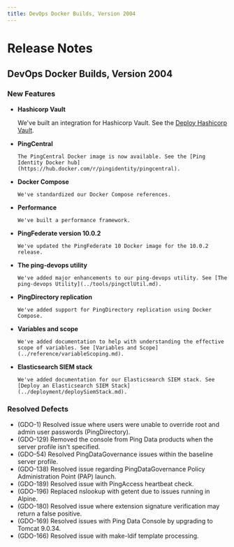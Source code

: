 ```yaml
---
title: DevOps Docker Builds, Version 2004
---
```

# Release Notes

## DevOps Docker Builds, Version 2004

### New Features

- **Hashicorp Vault**

  We've built an integration for Hashicorp Vault. See the [Deploy Hashicorp Vault](../deployment/deployVault.md).

- **PingCentral**

      The PingCentral Docker image is now available. See the [Ping Identity Docker hub](https://hub.docker.com/r/pingidentity/pingcentral).

- **Docker Compose**

      We've standardized our Docker Compose references.

- **Performance**

      We've built a performance framework.

- **PingFederate version 10.0.2**

      We've updated the PingFederate 10 Docker image for the 10.0.2 release.

- **The ping-devops utility**

      We've added major enhancements to our ping-devops utility. See [The ping-devops Utility](../tools/pingctlUtil.md).

- **PingDirectory replication**

      We've added support for PingDirectory replication using Docker Compose.

- **Variables and scope**

      We've added documentation to help with understanding the effective scope of variables. See [Variables and Scope](../reference/variableScoping.md).

- **Elasticsearch SIEM stack**

      We've added documentation for our Elasticsearch SIEM stack. See [Deploy an Elasticsearch SIEM Stack](../deployment/deploySiemStack.md).

### Resolved Defects

- (GDO-1) Resolved issue where users were unable to override root and admin user passwords (PingDirectory).
- (GDO-129) Removed the console from Ping Data products when the server profile isn't specified.
- (GDO-54) Resolved PingDataGovernance issues within the baseline server profile.
- (GDO-138) Resolved issue regarding PingDataGovernance Policy Administration Point (PAP) launch.
- (GDO-189) Resolved issue with PingAccess heartbeat check.
- (GDO-196) Replaced nslookup with getent due to issues running in Alpine.
- (GDO-180) Resolved issue where extension signature verification may return a false positive.
- (GDO-169) Resolved issues with Ping Data Console by upgrading to Tomcat 9.0.34.
- (GDO-166) Resolved issue with make-ldif template processing.
